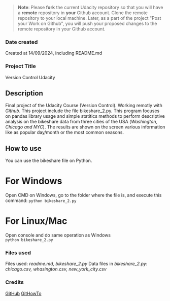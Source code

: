 >**Note**: Please **fork** the current Udacity repository so that you will have a **remote** repository in **your** Github account. Clone the remote repository to your local machine. Later, as a part of the project "Post your Work on Github", you will push your proposed changes to the remote repository in your Github account.

### Date created
Created at 14/09/2024, including README.md

### Project Title
Version Control Udacity

## Description
Final project of the Udacity Course (Version Control). Working remotly
with *Github*.
This project include the file bikeshare_2.py. This program focuses on pandas library usage and simple statitics methods to perform descriptive analysis on the bikeshare data from three cities of the USA (*Washington, Chicago and NYC*).
The results are shown on the screen various information like as popular day/month or the most common seasons.

## How to use
You can use the bikeshare file on Python.
# For Windows
Open CMD on Windows, go to the folder where the file is, and execute this command:
    `python bikeshare_2.py`
# For Linux/Mac
Open console and do same operation as Windows    
    `python bikeshare_2.py`
   
### Files used
Files used: _readme.md, bikeshare_2.py_
Data files in _bikeshare_2.py_: _chicago.csv, whasington.csv, new_york_city.csv_

### Credits
[GitHub](www.github.com)
[GitHowTo](www.githowto.com)

